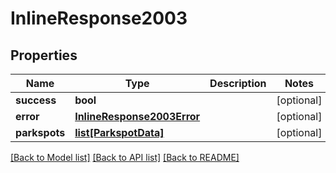 # InlineResponse2003

## Properties
Name | Type | Description | Notes
------------ | ------------- | ------------- | -------------
**success** | **bool** |  | [optional] 
**error** | [**InlineResponse2003Error**](InlineResponse2003Error.md) |  | [optional] 
**parkspots** | [**list[ParkspotData]**](ParkspotData.md) |  | [optional] 

[[Back to Model list]](../README.md#documentation-for-models) [[Back to API list]](../README.md#documentation-for-api-endpoints) [[Back to README]](../README.md)


